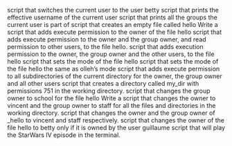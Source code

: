 script that switches the current user to the user betty
script that prints the effective username of the current user
script that prints all the groups the current user is part of
script that creates an empty file called hello
Write a script that adds execute permission to the owner of the file hello
script that adds execute permission to the owner and the group owner, and read permission to other users, to the file hello.
script that adds execution permission to the owner, the group owner and the other users, to the file hello
script that sets the mode of the file hello
script that sets the mode of the file hello the same as olleh’s mode
script that adds execute permission to all subdirectories of the current directory for the owner, the group owner and all other users
script that creates a directory called my_dir with permissions 751 in the working directory.
script that changes the group owner to school for the file hello
Write a script that changes the owner to vincent and the group owner to staff for all the files and directories in the working directory.
script that changes the owner and the group owner of _hello to vincent and staff respectively.
script that changes the owner of the file hello to betty only if it is owned by the user guillaume
script that will play the StarWars IV episode in the terminal.
